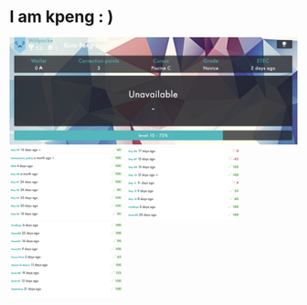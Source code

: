# I am kpeng : )
<img src="profile.png" /> 
<img width="200px"src="s1.png" />
<img width="200px"src="s2.png" />
<img width="200px"src="s3.png" />
